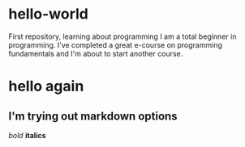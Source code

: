 # hello-world
First repository, learning about programming 
I am a total beginner in programming. I've completed a great e-course on programming fundamentals and I'm about to start another course.  
# hello again
## I'm trying out markdown options
*bold*
**italics**
